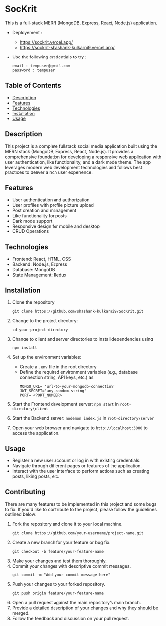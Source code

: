# SocKrit

This is a full-stack MERN (MongoDB, Express, React, Node.js) application.

- Deployement :
    - https://sockrit.vercel.app/
    - https://sockrit-shashank-kulkarni9.vercel.app/
  
- Use the following credentials to try :
  
  ```
  email : tempuser@gmail.com
  password : tempuser
  ```


## Table of Contents

- [Description](#description)
- [Features](#features)
- [Technologies](#technologies)
- [Installation](#installation)
- [Usage](#usage)

## Description

This project is a complete fullstack social media application built using the MERN stack (MongoDB, Express, React, Node.js). It provides a comprehensive foundation for developing a responsive web application with user authentication, like functionality, and a dark mode theme. The app leverages modern web development technologies and follows best practices to deliver a rich user experience.

## Features

- User authentication and authorization
- User profiles with profile picture upload
- Post creation and management
- Like functionality for posts
- Dark mode support
- Responsive design for mobile and desktop
- CRUD Operations

## Technologies

- Frontend: React, HTML, CSS
- Backend: Node.js, Express
- Database: MongoDB
- State Management: Redux

## Installation

1. Clone the repository:
   ```
   git clone https://github.com/shashank-kulkarni9/SocKrit.git
   ```
3. Change to the project directory:
    ```
   cd your-project-directory
    ```
5. Change to client and server directories to install dependencies using
   ```
   npm install
   ```
7. Set up the environment variables:
   - Create a `.env` file in the root directory
   - Define the required environment variables (e.g., database connection string, API keys, etc.) as
     ```
     MONGO_URL= 'url-to-your-mongodb-connection'
     JWT_SECRET='any-random-string'
     PORT= <PORT_NUMBER>
     ```

8. Start the Frontend development server: `npm start` in `root-directory\client`
9. Start the Backend server: `nodemon index.js` in `root-directory\server`
10. Open your web browser and navigate to `http://localhost:3000` to access the application.

## Usage

- Register a new user account or log in with existing credentials.
- Navigate through different pages or features of the application.
- Interact with the user interface to perform actions such as creating posts, liking posts, etc.

## Contributing

There are many features to be implemented in this project and some bugs to fix. If you'd like to contribute to the project, please follow the guidelines outlined below:

1. Fork the repository and clone it to your local machine.
   ```shell
   git clone https://github.com/your-username/project-name.git
   ```
2. Create a new branch for your feature or bug fix.
   ```
   git checkout -b feature/your-feature-name
   ```
3. Make your changes and test them thoroughly.
4. Commit your changes with descriptive commit messages.
   ```
   git commit -m "Add your commit message here"
   ```
5. Push your changes to your forked repository.
   ```
   git push origin feature/your-feature-name
   ```
6. Open a pull request against the main repository's main branch.
7. Provide a detailed description of your changes and why they should be merged.
8. Follow the feedback and discussion on your pull request.
   

